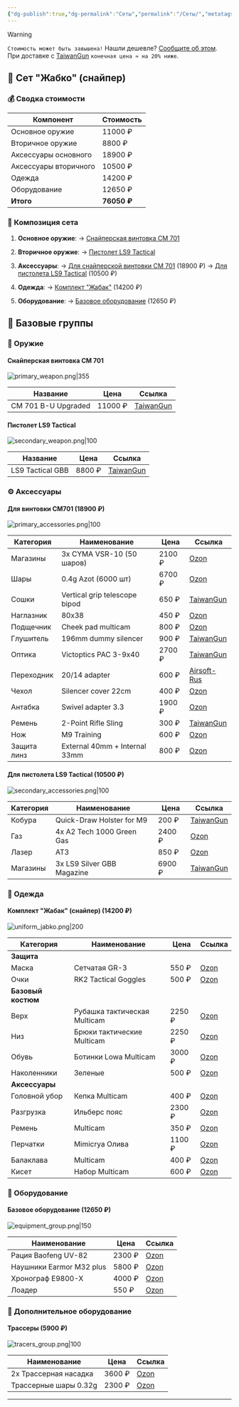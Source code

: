 ```yaml
---
{"dg-publish":true,"dg-permalink":"Сеты","permalink":"/Сеты/","metatags":["\"og:title\": \"Сеты\""],"tags":["40км","gardenEntry"],"updated":"2025-08-26T20:59:50.255+03:00"}
---
```


> [!warning]
> `Стоимость может быть завышена!` Нашли дешевле? [Сообщите об этом](mailto:ruslan292@gmail.com).  
> При доставке с [TaiwanGun](https://taiwangun.com/) `конечная цена ≈ на 20% ниже`.

## 🎯 Сет "Жабко" (снайпер)

### 💰 Сводка стоимости
| Компонент             | Стоимость   |
| --------------------- | ----------- |
| Основное оружие       | 11000 ₽     |
| Вторичное оружие      | 8800 ₽      |
| Аксессуары основного  | 18900 ₽     |
| Аксессуары вторичного | 10500 ₽     |
| Одежда                | 14200 ₽     |
| Оборудование          | 12650 ₽     |
| **Итого**             | **76050 ₽** |

### 🧩 Композиция сета
1.  **Основное оружие**:
    → [Снайперская винтовка CM 701](#primary-sniper)

2.  **Вторичное оружие**:
    → [Пистолет LS9 Tactical](#secondary-pistol)

3.  **Аксессуары**:
    → [Для снайперской винтовки CM 701](#acc-primary-sniper) (18900 ₽)
    → [Для пистолета LS9 Tactical](#acc-secondary-pistol) (10500 ₽)

4.  **Одежда**:
    → [Комплект "Жабак"](#uniform-frog) (14200 ₽)

5.  **Оборудование**:
    → [Базовое оборудование](#equipment-basic) (12650 ₽)

## 🧱 Базовые группы

### 🔫 Оружие
<span id="primary-sniper"></span>
#### Снайперская винтовка CM 701
![primary_weapon.png|355](/img/user/40%D0%BA%D0%BC/primary_weapon.png)

| Название            | Цена    | Ссылка                                                                                                   |
| ------------------- | ------- | -------------------------------------------------------------------------------------------------------- |
| CM 701 B-U Upgraded | 11000 ₽ | [TaiwanGun](https://www.taiwangun.com/sniper-rifle-spring/cm-701b-u-upgraded-version-520-fps-black-cyma) |

<span id="secondary-pistol"></span>
#### Пистолет LS9 Tactical
![secondary_weapon.png|100](/img/user/40%D0%BA%D0%BC/secondary_weapon.png)

| Название          | Цена    | Ссылка                                                              |
|-------------------|---------|---------------------------------------------------------------------|
| LS9 Tactical GBB  | 8800 ₽  | [TaiwanGun](https://www.taiwangun.com/pistol-green-gas/ls9-tactical-gbb-ls) |

### ⚙️ Аксессуары
<span id="acc-primary-sniper"></span>
#### Для винтовки CM701 (18900 ₽)
![primary_accessories.png|100](/img/user/40%D0%BA%D0%BC/primary_accessories.png)

| Категория   | Наименование                  | Цена   | Ссылка                                                                                                                                                                          |
| ----------- | ----------------------------- | ------ | ------------------------------------------------------------------------------------------------------------------------------------------------------------------------------- |
| Магазины    | 3x CYMA VSR-10 (50 шаров)     | 2100 ₽ | [Ozon](https://ozon.ru/t/J2S8Bwl)                                                                                                                                               |
| Шары        | 0.4g Azot (6000 шт)           | 6700 ₽ | [Ozon](https://ozon.ru/t/gaYHSsX)                                                                                                                                               |
| Сошки       | Vertical grip telescope bipod | 650 ₽  | [TaiwanGun](https://www.taiwangun.com/bipod/vertical-grip-with-telescope-bipod-black)                                                                                           |
| Наглазник   | 80x38                         | 450 ₽  | [Ozon](https://ozon.ru/t/NAopDYu)                                                                                                                                               |
| Подщечник   | Cheek pad multicam            | 800 ₽  | [Ozon](https://www.ozon.ru/product/shcheka-dlya-priklada-mordor-tak-assistent-tsvet-multikam-629555493/?abt_att=1&from=share_android&perehod=smm_share_button_productpage_link) |
| Глушитель   | 196mm dummy silencer          | 900 ₽  | [TaiwanGun](https://www.taiwangun.com/dummy-sound-suppressor-silencer/196mm-dummy-silencer-ussocom-logo)                                                                        |
| Оптика      | Victoptics PAC 3-9x40         | 2700 ₽ | [TaiwanGun](https://www.taiwangun.com/scopes/riflescope-victoptics-pac-3-9x40-vector-optics)                                                                                    |
| Переходник  | 20/14 adapter                 | 600 ₽  | [Airsoft-Rus](https://m.airsoft-rus.ru/catalog/22547/481247/)                                                                                                                   |
| Чехол       | Silencer cover 22cm           | 400 ₽  | [Ozon](https://ozon.ru/t/Wf9oyMB)                                                                                                                                               |
| Антабка     | Swivel adapter 3.3            | 1900 ₽ | [Ozon](https://ozon.ru/t/Mu8eJbc)                                                                                                                                               |
| Ремень      | 2-Point Rifle Sling           | 300 ₽  | [TaiwanGun](https://www.taiwangun.com/tactical-slings/2-point-rifle-sling-multicamo-8fields)                                                                                    |
| Нож         | M9 Training                   | 600 ₽  | [Ozon](https://ozon.ru/t/amZON6C)                                                                                                                                               |
| Защита линз | External 40mm + Internal 33mm | 800 ₽  | [Ozon](https://ozon.ru/t/j9K2P9g)                                                                                                                                               |

<span id="acc-secondary-pistol"></span>
#### Для пистолета LS9 Tactical (10500 ₽)
![secondary_accessories.png|100](/img/user/40%D0%BA%D0%BC/secondary_accessories.png)

| Категория | Наименование               | Цена   | Ссылка                                                                                                                   |
| --------- | -------------------------- | ------ | ------------------------------------------------------------------------------------------------------------------------ |
| Кобура    | Quick-Draw Holster for M9  | 200 ₽  | [TaiwanGun](https://www.taiwangun.com/tactical-holster/quick-draw-pistol-holster-with-locking-mechanism-for-m9-olive-cs) |
| Газ       | 4x A2 Tech 1000 Green Gas  | 2400 ₽ | [Ozon](https://ozon.ru/t/widvPWX)                                                                                        |
| Лазер     | AT3                        | 850 ₽  | [Ozon](https://ozon.ru/t/63ngwRL)                                                                                        |
| Магазины  | 3x LS9 Silver GBB Magazine | 6900 ₽ | [TaiwanGun](https://www.taiwangun.com/green-gas-co2-magazine/ls9-silver-gbb-green-gas-magazine-ls)                       |

### 👕 Одежда
<span id="uniform-frog"></span>
#### Комплект "Жабак" (снайпер) (14200 ₽)
![uniform_jabko.png|200](/img/user/40%D0%BA%D0%BC/uniform_jabko.png)

| Категория          | Наименование                  | Цена   | Ссылка                                                                 |
|--------------------|-------------------------------|--------|------------------------------------------------------------------------|
| **Защита**         |                               |        |                                                                        |
| Маска             | Сетчатая GR-3                | 550 ₽  | [Ozon](https://ozon.ru/t/vIiYQ0J)                                     |
| Очки              | RK2 Tactical Goggles          | 500 ₽  | [Ozon](https://ozon.ru/t/I0EV0ey)                                     |
| **Базовый костюм** |                               |        |                                                                        |
| Верх              | Рубашка тактическая Multicam  | 2250 ₽ | [Ozon](https://ozon.ru/t/5zJynSg)                                     |
| Низ               | Брюки тактические Multicam    | 2250 ₽ | [Ozon](https://ozon.ru/t/5zJynSg)                                     |
| Обувь             | Ботинки Lowa Multicam         | 3000 ₽ | [Ozon](https://ozon.ru/t/8Ua4OU8)                                     |
| Наколенники       | Зеленые                       | 500 ₽  | [Ozon](https://ozon.ru/t/5zJynSg)                                     |
| **Аксессуары**     |                               |        |                                                                        |
| Головной убор     | Кепка Multicam                | 400 ₽  | [Ozon](https://ozon.ru/t/oG9IIlg)                                     |
| Разгрузка         | Ильберс пояс                  | 2300 ₽ | [Ozon](https://ozon.ru/t/THbMyrd)                                     |
| Ремень            | Multicam                      | 350 ₽  | [Ozon](https://ozon.ru/t/lQ6BJmp)                                     |
| Перчатки          | Mimicrya Олива                | 1100 ₽ | [Ozon](https://ozon.ru/t/WfQsX1E)                                     |
| Балаклава         | Multicam                      | 400 ₽  | [Ozon](https://ozon.ru/t/3lkoGJS)                                     |
| Кисет             | Набор Multicam                | 600 ₽  | [Ozon](https://ozon.ru/t/ytO6PZi)                                     |

### 📱 Оборудование
<span id="equipment-basic"></span>
#### Базовое оборудование (12650 ₽)
![equipment_group.png|150](/img/user/40%D0%BA%D0%BC/equipment_group.png)

| Наименование            | Цена    | Ссылка                                                                 |
|-------------------------|---------|------------------------------------------------------------------------|
| Рация Baofeng UV-82     | 2300 ₽  | [Ozon](https://ozon.ru/t/97rsa3f)                                     |
| Наушники Earmor M32 plus| 5800 ₽  | [Ozon](https://ozon.ru/t/CKLonp5)                                     |
| Хронограф E9800-X       | 4000 ₽  | [Ozon](https://ozon.ru/t/NAoYSyB)                                     |
| Лоадер                 | 550 ₽   | [Ozon](https://ozon.ru/t/VJFHTVW)                                     |

### 💎 Дополнительное оборудование
<span id="extra-tracers"></span>
#### Трассеры (5900 ₽)
![tracers_group.png|100](/img/user/40%D0%BA%D0%BC/tracers_group.png)

| Наименование               | Цена    | Ссылка                                                                 |
|----------------------------|---------|------------------------------------------------------------------------|
| 2x Трассерная насадка      | 3600 ₽  | [Ozon](https://ozon.ru/t/j9KiIyX)                                     |
| Трассерные шары 0.32g      | 2300 ₽  | [Ozon](https://ozon.ru/t/UMmClr6)                                     |
---